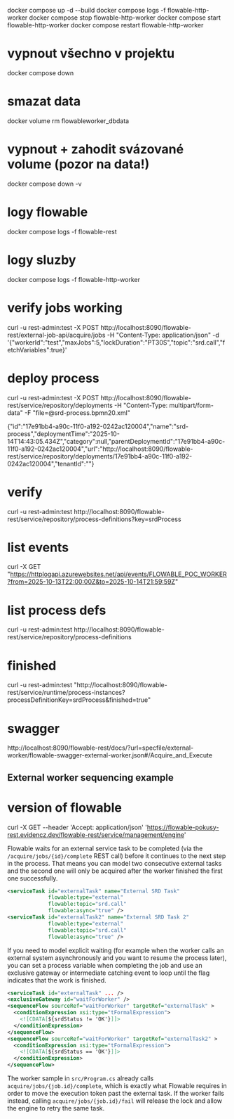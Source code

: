 docker compose up -d --build
docker compose logs -f flowable-http-worker
docker compose stop flowable-http-worker
docker compose start flowable-http-worker
docker compose restart flowable-http-worker

# vypnout všechno v projektu
docker compose down
# smazat data
docker volume rm flowableworker_dbdata

# vypnout + zahodit svázované volume (pozor na data!)
docker compose down -v

# logy flowable
docker compose logs -f flowable-rest

# logy sluzby
docker compose logs -f flowable-http-worker

# verify jobs working
curl -u rest-admin:test -X POST http://localhost:8090/flowable-rest/external-job-api/acquire/jobs -H "Content-Type: application/json" -d '{"workerId":"test","maxJobs":5,"lockDuration":"PT30S","topic":"srd.call","fetchVariables":true}'

# deploy process
curl -u rest-admin:test -X POST http://localhost:8090/flowable-rest/service/repository/deployments -H "Content-Type: multipart/form-data" -F "file=@srd-process.bpmn20.xml"

{"id":"17e91bb4-a90c-11f0-a192-0242ac120004","name":"srd-process","deploymentTime":"2025-10-14T14:43:05.434Z","category":null,"parentDeploymentId":"17e91bb4-a90c-11f0-a192-0242ac120004","url":"http://localhost:8090/flowable-rest/service/repository/deployments/17e91bb4-a90c-11f0-a192-0242ac120004","tenantId":""}

# verify
curl -u rest-admin:test http://localhost:8090/flowable-rest/service/repository/process-definitions?key=srdProcess

# list events
curl -X GET "https://httplogapi.azurewebsites.net/api/events/FLOWABLE_POC_WORKER?from=2025-10-13T22:00:00Z&to=2025-10-14T21:59:59Z"

# list process defs
curl -u rest-admin:test http://localhost:8090/flowable-rest/service/repository/process-definitions

# finished
curl -u rest-admin:test "http://localhost:8090/flowable-rest/service/runtime/process-instances?processDefinitionKey=srdProcess&finished=true"

# swagger
http://localhost:8090/flowable-rest/docs/?url=specfile/external-worker/flowable-swagger-external-worker.json#/Acquire_and_Execute
## External worker sequencing example

# version of flowable
curl -X GET --header 'Accept: application/json' 'https://flowable-pokusy-rest.evidencz.dev/flowable-rest/service/management/engine'


Flowable waits for an external service task to be completed (via the `/acquire/jobs/{id}/complete` REST call) before it continues to the next step in the process. That means you can model two consecutive external tasks and the second one will only be acquired after the worker finished the first one successfully.

```xml
<serviceTask id="externalTask" name="External SRD Task"
             flowable:type="external"
             flowable:topic="srd.call"
             flowable:async="true" />
<serviceTask id="externalTask2" name="External SRD Task 2"
             flowable:type="external"
             flowable:topic="srd.call"
             flowable:async="true" />
```

If you need to model explicit waiting (for example when the worker calls an external system asynchronously and you want to resume the process later), you can set a process variable when completing the job and use an exclusive gateway or intermediate catching event to loop until the flag indicates that the work is finished.

```xml
<serviceTask id="externalTask" ... />
<exclusiveGateway id="waitForWorker" />
<sequenceFlow sourceRef="waitForWorker" targetRef="externalTask" >
  <conditionExpression xsi:type="tFormalExpression">
    <![CDATA[${srdStatus != 'OK'}]]>
  </conditionExpression>
</sequenceFlow>
<sequenceFlow sourceRef="waitForWorker" targetRef="externalTask2" >
  <conditionExpression xsi:type="tFormalExpression">
    <![CDATA[${srdStatus == 'OK'}]]>
  </conditionExpression>
</sequenceFlow>
```

The worker sample in `src/Program.cs` already calls `acquire/jobs/{job.id}/complete`, which is exactly what Flowable requires in order to move the execution token past the external task. If the worker fails instead, calling `acquire/jobs/{job.id}/fail` will release the lock and allow the engine to retry the same task.
